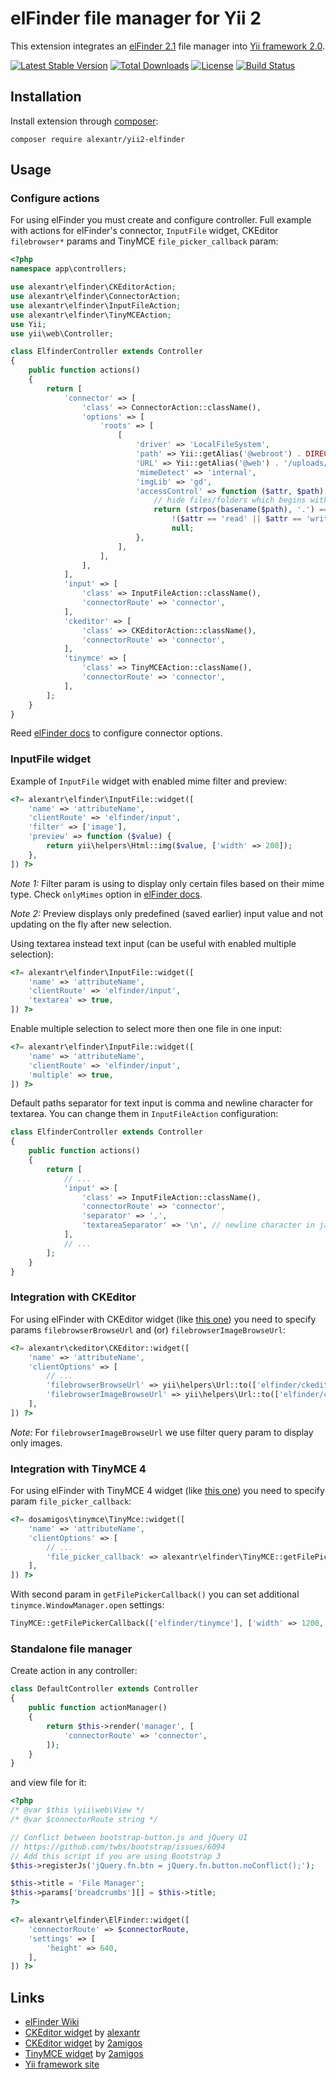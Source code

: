 # elFinder file manager for Yii 2

This extension integrates an [elFinder 2.1](http://studio-42.github.io/elFinder/) file manager into
[Yii framework 2.0](http://www.yiiframework.com).

[![Latest Stable Version](https://poser.pugx.org/alexantr/yii2-elfinder/v/stable)](https://packagist.org/packages/alexantr/yii2-elfinder)
[![Total Downloads](https://poser.pugx.org/alexantr/yii2-elfinder/downloads)](https://packagist.org/packages/alexantr/yii2-elfinder)
[![License](https://poser.pugx.org/alexantr/yii2-elfinder/license)](https://packagist.org/packages/alexantr/yii2-elfinder)
[![Build Status](https://travis-ci.org/alexantr/yii2-elfinder.svg?branch=master)](https://travis-ci.org/alexantr/yii2-elfinder)

## Installation

Install extension through [composer](http://getcomposer.org/):

```
composer require alexantr/yii2-elfinder
```

## Usage

### Configure actions

For using elFinder you must create and configure controller. Full example with actions for elFinder's connector,
`InputFile` widget, CKEditor `filebrowser*` params and TinyMCE `file_picker_callback` param:

```php
<?php
namespace app\controllers;

use alexantr\elfinder\CKEditorAction;
use alexantr\elfinder\ConnectorAction;
use alexantr\elfinder\InputFileAction;
use alexantr\elfinder\TinyMCEAction;
use Yii;
use yii\web\Controller;

class ElfinderController extends Controller
{
    public function actions()
    {
        return [
            'connector' => [
                'class' => ConnectorAction::className(),
                'options' => [
                    'roots' => [
                        [
                            'driver' => 'LocalFileSystem',
                            'path' => Yii::getAlias('@webroot') . DIRECTORY_SEPARATOR . 'uploads',
                            'URL' => Yii::getAlias('@web') . '/uploads/',
                            'mimeDetect' => 'internal',
                            'imgLib' => 'gd',
                            'accessControl' => function ($attr, $path) {
                                // hide files/folders which begins with dot
                                return (strpos(basename($path), '.') === 0) ?
                                    !($attr == 'read' || $attr == 'write') :
                                    null;
                            },
                        ],
                    ],
                ],
            ],
            'input' => [
                'class' => InputFileAction::className(),
                'connectorRoute' => 'connector',
            ],
            'ckeditor' => [
                'class' => CKEditorAction::className(),
                'connectorRoute' => 'connector',
            ],
            'tinymce' => [
                'class' => TinyMCEAction::className(),
                'connectorRoute' => 'connector',
            ],
        ];
    }
}
```

Reed [elFinder docs](https://github.com/Studio-42/elFinder/wiki/Connector-configuration-options-2.1) to configure
connector options.

### InputFile widget

Example of `InputFile` widget with enabled mime filter and preview:

```php
<?= alexantr\elfinder\InputFile::widget([
    'name' => 'attributeName',
    'clientRoute' => 'elfinder/input',
    'filter' => ['image'],
    'preview' => function ($value) {
        return yii\helpers\Html::img($value, ['width' => 200]);
    },
]) ?>
```

*Note 1:* Filter param is using to display only certain files based on their mime type. Check `onlyMimes` option
in [elFinder docs](https://github.com/Studio-42/elFinder/wiki/Client-configuration-options-2.1#onlyMimes).

*Note 2:* Preview displays only predefined (saved earlier) input value and not updating on the fly after new selection.

Using textarea instead text input (can be useful with enabled multiple selection):

```php
<?= alexantr\elfinder\InputFile::widget([
    'name' => 'attributeName',
    'clientRoute' => 'elfinder/input',
    'textarea' => true,
]) ?>
```

Enable multiple selection to select more then one file in one input:

```php
<?= alexantr\elfinder\InputFile::widget([
    'name' => 'attributeName',
    'clientRoute' => 'elfinder/input',
    'multiple' => true,
]) ?>
```

Default paths separator for text input is comma and newline character for textarea.
You can change them in `InputFileAction` configuration:

```php
class ElfinderController extends Controller
{
    public function actions()
    {
        return [
            // ...
            'input' => [
                'class' => InputFileAction::className(),
                'connectorRoute' => 'connector',
                'separator' => ',',
                'textareaSeparator' => '\n', // newline character in javascript
            ],
            // ...
        ];
    }
}
```

### Integration with CKEditor

For using elFinder with CKEditor widget (like [this one](https://github.com/alexantr/yii2-ckeditor)) you need to
specify params `filebrowserBrowseUrl` and (or) `filebrowserImageBrowseUrl`:

```php
<?= alexantr\ckeditor\CKEditor::widget([
    'name' => 'attributeName',
    'clientOptions' => [
        // ...
        'filebrowserBrowseUrl' => yii\helpers\Url::to(['elfinder/ckeditor']),
        'filebrowserImageBrowseUrl' => yii\helpers\Url::to(['elfinder/ckeditor', 'filter' => 'image']),
    ],
]) ?>
```

*Note:* For `filebrowserImageBrowseUrl` we use filter query param to display only images.

### Integration with TinyMCE 4

For using elFinder with TinyMCE 4 widget (like [this one](https://github.com/2amigos/yii2-tinymce-widget)) you need to
specify param `file_picker_callback`:

```php
<?= dosamigos\tinymce\TinyMce::widget([
    'name' => 'attributeName',
    'clientOptions' => [
        // ...
        'file_picker_callback' => alexantr\elfinder\TinyMCE::getFilePickerCallback(['elfinder/tinymce']),
    ],
]) ?>
```

With second param in `getFilePickerCallback()` you can set additional `tinymce.WindowManager.open` settings:

```php
TinyMCE::getFilePickerCallback(['elfinder/tinymce'], ['width' => 1200, 'height' => 600])
```

### Standalone file manager

Create action in any controller:

```php
class DefaultController extends Controller
{
    public function actionManager()
    {
        return $this->render('manager', [
            'connectorRoute' => 'connector',
        ]);
    }
}
```

and view file for it:

```php
<?php
/* @var $this \yii\web\View */
/* @var $connectorRoute string */

// Conflict between bootstrap-button.js and jQuery UI
// https://github.com/twbs/bootstrap/issues/6094
// Add this script if you are using Bootstrap 3
$this->registerJs('jQuery.fn.btn = jQuery.fn.button.noConflict();');

$this->title = 'File Manager';
$this->params['breadcrumbs'][] = $this->title;
?>

<?= alexantr\elfinder\ElFinder::widget([
    'connectorRoute' => $connectorRoute,
    'settings' => [
        'height' => 640,
    ],
]) ?>
```

## Links

* [elFinder Wiki](https://github.com/Studio-42/elFinder/wiki)
* [CKEditor widget](https://github.com/alexantr/yii2-ckeditor) by [alexantr](https://github.com/alexantr)
* [CKEditor widget](https://github.com/2amigos/yii2-ckeditor-widget) by [2amigos](https://github.com/2amigos)
* [TinyMCE widget](https://github.com/2amigos/yii2-tinymce-widget) by [2amigos](https://github.com/2amigos)
* [Yii framework site](http://www.yiiframework.com)

